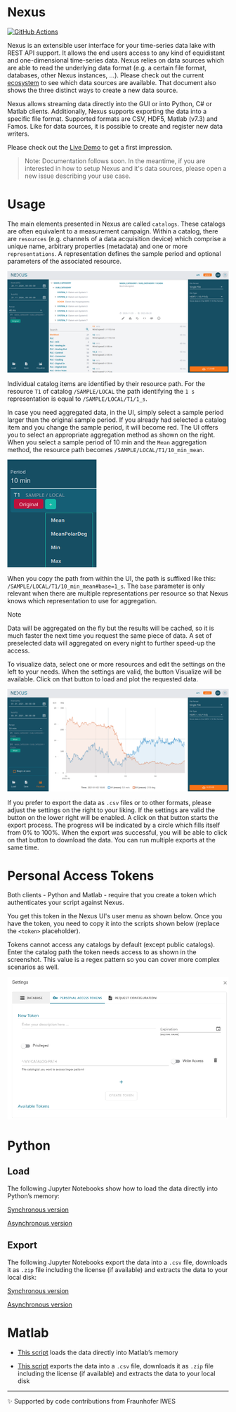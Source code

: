 # Nexus

[![GitHub Actions](https://github.com/nexus-main/nexus/actions/workflows/build-and-publish.yml/badge.svg?branch=master)](https://github.com/nexus-main/nexus/actions)

Nexus is an extensible user interface for your time-series data lake with REST API support. It allows the end users access to any kind of equidistant and one-dimensional time-series data. Nexus relies on data sources which are able to read the underlying data format (e.g. a certain file format, databases, other Nexus instances, ...). Please check out the current [ecosystem](notes/ecosystem.md) to see which data sources are available. That document also shows the three distinct ways to create a new data source.

Nexus allows streaming data directly into the GUI or into Python, C# or Matlab clients. Additionally, Nexus supports exporting the data into a specific file format. Supported formats are CSV, HDF5, Matlab (v7.3) and Famos. Like for data sources, it is possible to create and register new data writers.

Please check out the [Live Demo](https://nexus-main.github.io/nexus/) to get a first impression.

> Note: Documentation follows soon. In the meantime, if you are interested in how to setup Nexus and it's data sources, please open a new issue describing your use case.

# Usage

The main elements presented in Nexus are called `catalogs`. These catalogs are often equivalent to a measurement campaign. Within a catalog, there are `resources` (e.g. channels of a data acquisition device) which comprise a unique name, arbitrary properties (metadata) and one or more `representations`. A representation defines the sample period and optional parameters of the associated resource.

![Resources](doc/images/image_1.png)

Individual catalog items are identified by their resource path. For the resource `T1` of catalog `/SAMPLE/LOCAL` the path identifying the `1 s` representation is equal to `/SAMPLE/LOCAL/T1/1_s`.

In case you need aggregated data, in the UI, simply select a sample period larger than the original sample period. If you already had selected a catalog item and you change the sample period, it will become red. The UI offers you to select an appropriate aggregation method as shown on the right. When you select a sample period of 10 min and the `Mean` aggregation method, the resource path becomes `/SAMPLE/LOCAL/T1/10_min_mean`.

![aggregation](doc/images/aggregation.png)

When you copy the path from within the UI, the path is suffixed like this: `/SAMPLE/LOCAL/T1/10_min_mean#base=1_s`. The `base` parameter is only relevant when there are multiple representations per resource so that Nexus knows which representation to use for aggregation.

> [!Note]
> Data will be aggregated on the fly but the results will be cached, so it is much faster the next time you request the same piece of data. A set of preselected data will aggregated on every night to further speed-up the access.

To visualize data, select one or more resources and edit the settings on the left to your needs. When the settings are valid, the button Visualize will be available. Click on that button to load and plot the requested data.

![Graphs](doc/images/image_2.png)

If you prefer to export the data as `.csv` files or to other formats, please adjust the settings on the right to your liking. If the settings are valid the button on the lower right will be enabled. A click on that button starts the export process. The progress will be indicated by a circle which fills itself from 0% to 100%. When the export was successful, you will be able to click on that button to download the data. You can run multiple exports at the same time.

# Personal Access Tokens

Both clients - Python and Matlab - require that you create a token which authenticates your script against Nexus.

You get this token in the Nexus UI's user menu as shown below. Once you have the token, you need to copy it into the scripts shown below (replace the `<token>` placeholder).

Tokens cannot access any catalogs by default (except public catalogs). Enter the catalog path the token needs access to as shown in the screenshot. This value is a regex pattern so you can cover more complex scenarios as well.

![Personal access token](doc/images/pat.png)

# Python

## Load

The following Jupyter Notebooks show how to load the data directly into Python’s memory:

[Synchronous version](https://github.com/nexus-main/nexus/blob/dev/samples/python/sample_load.ipynb)

[Asynchronous version](https://github.com/nexus-main/nexus/blob/dev/samples/python/sample_load_async.ipynb)

## Export

The following Jupyter Notebooks export the data into a `.csv` file, downloads it as `.zip` file including the license (if available) and extracts the data to your local disk:

[Synchronous version](https://github.com/nexus-main/nexus/blob/dev/samples/python/sample_export.ipynb)

[Asynchronous version](https://github.com/nexus-main/nexus/blob/dev/samples/python/sample_export_async.ipynb)

# Matlab

- [This script](https://github.com/nexus-main/nexus/blob/dev/samples/matlab/sample_load.m) loads the data directly into Matlab’s memory

- [This script](https://github.com/nexus-main/nexus/blob/dev/samples/matlab/sample_export.m) exports the data into a `.csv` file, downloads it as `.zip` file including the license (if available) and extracts the data to your local disk

___________

:sparkles: Supported by code contributions from Fraunhofer IWES